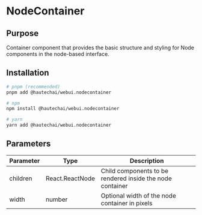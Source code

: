 # NodeContainer

## Purpose

Container component that provides the basic structure and styling for Node components in the node-based interface.

## Installation

```bash
# pnpm (recommended)
pnpm add @hautechai/webui.nodecontainer

# npm
npm install @hautechai/webui.nodecontainer

# yarn
yarn add @hautechai/webui.nodecontainer
```

## Parameters

| Parameter | Type            | Description                                               |
| --------- | --------------- | --------------------------------------------------------- |
| children  | React.ReactNode | Child components to be rendered inside the node container |
| width     | number          | Optional width of the node container in pixels            |

